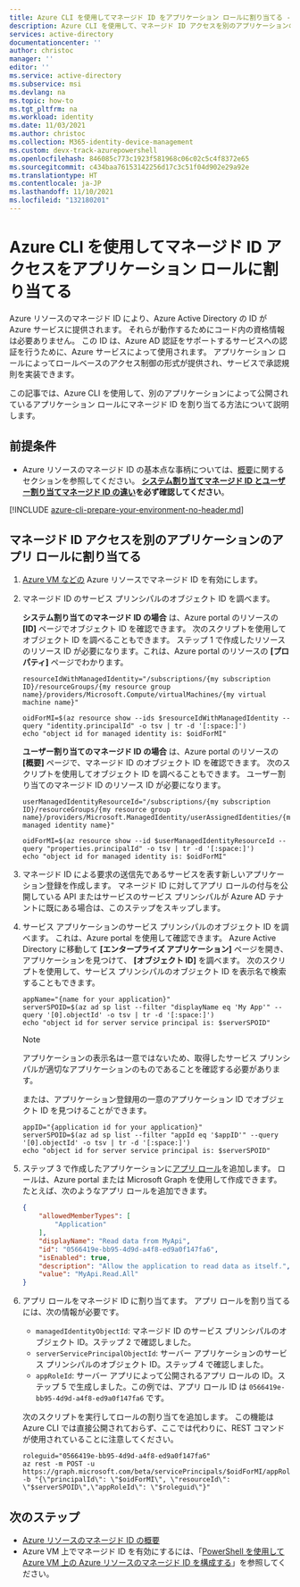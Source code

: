 ```yaml
---
title: Azure CLI を使用してマネージド ID をアプリケーション ロールに割り当てる - Azure AD
description: Azure CLI を使用して、マネージド ID アクセスを別のアプリケーションのロールに割り当てる手順について説明します。
services: active-directory
documentationcenter: ''
author: christoc
manager: ''
editor: ''
ms.service: active-directory
ms.subservice: msi
ms.devlang: na
ms.topic: how-to
ms.tgt_pltfrm: na
ms.workload: identity
ms.date: 11/03/2021
ms.author: christoc
ms.collection: M365-identity-device-management
ms.custom: devx-track-azurepowershell
ms.openlocfilehash: 846085c773c1923f581968c06c02c5c4f8372e65
ms.sourcegitcommit: c434baa76153142256d17c3c51f04d902e29a92e
ms.translationtype: HT
ms.contentlocale: ja-JP
ms.lasthandoff: 11/10/2021
ms.locfileid: "132180201"
---
```

# <a name="assign-a-managed-identity-access-to-an-application-role-using-azure-cli"></a>Azure CLI を使用してマネージド ID アクセスをアプリケーション ロールに割り当てる

Azure リソースのマネージド ID により、Azure Active Directory の ID が Azure サービスに提供されます。 それらが動作するためにコード内の資格情報は必要ありません。 この ID は、Azure AD 認証をサポートするサービスへの認証を行うために、Azure サービスによって使用されます。 アプリケーション ロールによってロールベースのアクセス制御の形式が提供され、サービスで承認規則を実装できます。

この記事では、Azure CLI を使用して、別のアプリケーションによって公開されているアプリケーション ロールにマネージド ID を割り当てる方法について説明します。

## <a name="prerequisites"></a>前提条件

- Azure リソースのマネージド ID の基本点な事柄については、[概要](overview.md)に関するセクションを参照してください。 **[システム割り当てマネージド ID とユーザー割り当てマネージド ID の違い](overview.md#managed-identity-types)を必ず確認してください**。

[!INCLUDE [azure-cli-prepare-your-environment-no-header.md](../../../includes/azure-cli-prepare-your-environment-no-header.md)]

## <a name="assign-a-managed-identity-access-to-another-applications-app-role"></a>マネージド ID アクセスを別のアプリケーションのアプリ ロールに割り当てる

1. [Azure VM などの](qs-configure-cli-windows-vm.md) Azure リソースでマネージド ID を有効にします。

1. マネージド ID のサービス プリンシパルのオブジェクト ID を調べます。

   **システム割り当てのマネージド ID の場合** は、Azure portal のリソースの **[ID]** ページでオブジェクト ID を確認できます。 次のスクリプトを使用してオブジェクト ID を調べることもできます。 ステップ 1 で作成したリソースのリソース ID が必要になります。これは、Azure portal のリソースの **[プロパティ]** ページでわかります。

    ```azurecli
    resourceIdWithManagedIdentity="/subscriptions/{my subscription ID}/resourceGroups/{my resource group name}/providers/Microsoft.Compute/virtualMachines/{my virtual machine name}"
    
    oidForMI=$(az resource show --ids $resourceIdWithManagedIdentity --query "identity.principalId" -o tsv | tr -d '[:space:]')
    echo "object id for managed identity is: $oidForMI"
    ```

    **ユーザー割り当てのマネージド ID の場合** は、Azure portal のリソースの **[概要]** ページで、マネージド ID のオブジェクト ID を確認できます。 次のスクリプトを使用してオブジェクト ID を調べることもできます。 ユーザー割り当てのマネージド ID のリソース ID が必要になります。

    ```azurecli
    userManagedIdentityResourceId="/subscriptions/{my subscription ID}/resourceGroups/{my resource group name}/providers/Microsoft.ManagedIdentity/userAssignedIdentities/{my managed identity name}"
    
    oidForMI=$(az resource show --id $userManagedIdentityResourceId --query "properties.principalId" -o tsv | tr -d '[:space:]')
    echo "object id for managed identity is: $oidForMI"
    ```

1. マネージド ID による要求の送信先であるサービスを表す新しいアプリケーション登録を作成します。 マネージド ID に対してアプリ ロールの付与を公開している API またはサービスのサービス プリンシパルが Azure AD テナントに既にある場合は、このステップをスキップします。

1. サービス アプリケーションのサービス プリンシパルのオブジェクト ID を調べます。 これは、Azure portal を使用して確認できます。 Azure Active Directory に移動して **[エンタープライズ アプリケーション]** ページを開き、アプリケーションを見つけて、 **[オブジェクト ID]** を調べます。 次のスクリプトを使用して、サービス プリンシパルのオブジェクト ID を表示名で検索することもできます。

    ```azurecli
    appName="{name for your application}"
    serverSPOID=$(az ad sp list --filter "displayName eq 'My App'" --query '[0].objectId' -o tsv | tr -d '[:space:]')
    echo "object id for server service principal is: $serverSPOID"
    ```

    > [!NOTE]
    > アプリケーションの表示名は一意ではないため、取得したサービス プリンシパルが適切なアプリケーションのものであることを確認する必要があります。

    または、アプリケーション登録用の一意のアプリケーション ID でオブジェクト ID を見つけることができます。

    ```azurecli
    appID="{application id for your application}"
    serverSPOID=$(az ad sp list --filter "appId eq '$appID'" --query '[0].objectId' -o tsv | tr -d '[:space:]')
    echo "object id for server service principal is: $serverSPOID"
    ```

1. ステップ 3 で作成したアプリケーションに[アプリ ロール](../develop/howto-add-app-roles-in-azure-ad-apps.md)を追加します。 ロールは、Azure portal または Microsoft Graph を使用して作成できます。 たとえば、次のようなアプリ ロールを追加できます。

    ```json
    {
        "allowedMemberTypes": [
            "Application"
        ],
        "displayName": "Read data from MyApi",
        "id": "0566419e-bb95-4d9d-a4f8-ed9a0f147fa6",
        "isEnabled": true,
        "description": "Allow the application to read data as itself.",
        "value": "MyApi.Read.All"
    }
    ```

1. アプリ ロールをマネージド ID に割り当てます。 アプリ ロールを割り当てるには、次の情報が必要です。
    * `managedIdentityObjectId`: マネージド ID のサービス プリンシパルのオブジェクト ID。ステップ 2 で確認しました。
    * `serverServicePrincipalObjectId`: サーバー アプリケーションのサービス プリンシパルのオブジェクト ID。ステップ 4 で確認しました。
    * `appRoleId`: サーバー アプリによって公開されるアプリ ロールの ID。ステップ 5 で生成しました。この例では、アプリ ロール ID は `0566419e-bb95-4d9d-a4f8-ed9a0f147fa6` です。
   
   次のスクリプトを実行してロールの割り当てを追加します。  この機能は Azure CLI では直接公開されておらず、ここでは代わりに、REST コマンドが使用されていることに注意してください。

    ```azurecli
    roleguid="0566419e-bb95-4d9d-a4f8-ed9a0f147fa6"
    az rest -m POST -u https://graph.microsoft.com/beta/servicePrincipals/$oidForMI/appRoleAssignments -b "{\"principalId\": \"$oidForMI\", \"resourceId\": \"$serverSPOID\",\"appRoleId\": \"$roleguid\"}"
    ```

## <a name="next-steps"></a>次のステップ

- [Azure リソースのマネージド ID の概要](overview.md)
- Azure VM 上でマネージド ID を有効にするには、「[PowerShell を使用して Azure VM 上の Azure リソースのマネージド ID を構成する](qs-configure-cli-windows-vm.md)」を参照してください。
